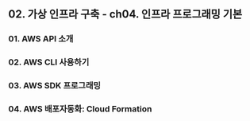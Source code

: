 ## 02. 가상 인프라 구축 - ch04. 인프라 프로그래밍 기본

### 01. AWS API 소개
### 02. AWS CLI 사용하기
### 03. AWS SDK 프로그래밍
### 04. AWS 배포자동화: Cloud Formation